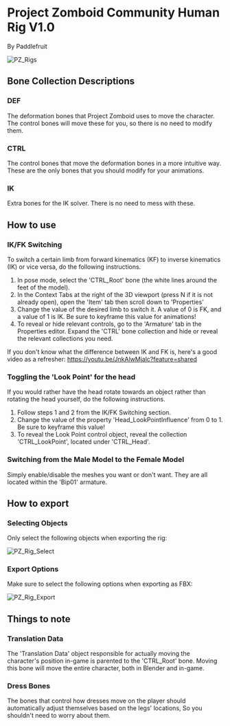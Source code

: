# Project Zomboid Community Human Rig V1.0
By Paddlefruit

![PZ_Rigs](https://github.com/user-attachments/assets/669da631-06f5-45e1-a482-903880af6272)

## Bone Collection Descriptions

### DEF
The deformation bones that Project Zomboid uses to move the character. The control bones will move these for you, so there is no need to modify them.

### CTRL
The control bones that move the deformation bones in a more intuitive way. These are the only bones that you should modify for your animations.

### IK
Extra bones for the IK solver. There is no need to mess with these.

## How to use

### IK/FK Switching
To switch a certain limb from forward kinematics (KF) to inverse kinematics (IK) or vice versa, do the following instructions.
1. In pose mode, select the 'CTRL_Root' bone (the white lines around the feet of the model).
2. In the Context Tabs at the right of the 3D viewport (press N if it is not already open), open the 'Item' tab then scroll down to 'Properties'
3. Change the value of the desired limb to switch it. A value of 0 is FK, and a value of 1 is IK. Be sure to keyframe this value for animations!
4. To reveal or hide relevant controls, go to the 'Armature' tab in the Properties editor. Expand the 'CTRL' bone collection and hide or reveal the relevant collections you need.

If you don't know what the difference between IK and FK is, here's a good video as a refresher:
https://youtu.be/JnkAlwMjalc?feature=shared

   
### Toggling the 'Look Point' for the head
If you would rather have the head rotate towards an object rather than rotating the head yourself, do the following instructions.
1. Follow steps 1 and 2 from the IK/FK Switching section.
2. Change the value of the property 'Head_LookPointInfluence' from 0 to 1. Be sure to keyframe this value!
3. To reveal the Look Point control object, reveal the collection 'CTRL_LookPoint', located under 'CTRL_Head'.

### Switching from the Male Model to the Female Model
Simply enable/disable the meshes you want or don't want. They are all located within the 'Bip01' armature.

## How to export

### Selecting Objects
Only select the following objects when exporting the rig:

![PZ_Rig_Select](https://github.com/user-attachments/assets/44f389f7-d92c-4a5b-a0c6-9db86fb41e9d)

### Export Options
Make sure to select the following options when exporting as FBX:

![PZ_Rig_Export](https://github.com/user-attachments/assets/0ab9ff5b-404e-4263-8a02-cea3bdf2ae94)


## Things to note

### Translation Data
The 'Translation Data' object responsible for actually moving the character's position in-game is parented to the 'CTRL_Root' bone. Moving this bone will move the entire character, both in Blender and in-game.

### Dress Bones
The bones that control how dresses move on the player should automatically adjust themselves based on the legs' locations, So you shouldn't need to worry about them.
